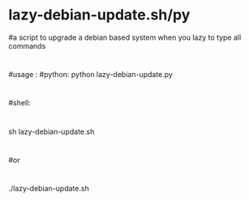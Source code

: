 # lazy-debian-update.sh/py
#a script to upgrade a debian based system when you lazy to type all commands
#
#usage :
#python:
python  lazy-debian-update.py
#
#shell:
#
sh lazy-debian-update.sh
#
#or 
#
./lazy-debian-update.sh
#
#
